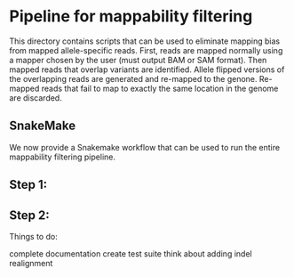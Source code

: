 Pipeline for mappability filtering
==================================

This directory contains scripts that can be used to eliminate mapping
bias from mapped allele-specific reads.  First, reads are mapped
normally using a mapper chosen by the user (must output BAM or SAM
format). Then mapped reads that overlap variants are identified. 
Allele flipped versions of the overlapping reads are generated and
re-mapped to the genone. Re-mapped reads that fail to map to exactly the
same location in the genome are discarded.

SnakeMake
---------

We now provide a Snakemake workflow that can be used to run the entire
mappability filtering pipeline.

Step 1:
-------

Step 2:
-------

Things to do:

complete documentation
create test suite
think about adding indel realignment
